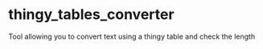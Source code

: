 # thingy_tables_converter
Tool allowing you to convert text using a thingy table and check the length
